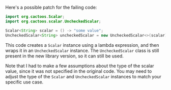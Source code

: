 Here's a possible patch for the failing code:

```java
import org.cactoos.Scalar;
import org.cactoos.scalar.UncheckedScalar;

Scalar<String> scalar = () -> "some value";
UncheckedScalar<String> uncheckedScalar = new UncheckedScalar<>(scalar);
```

This code creates a `Scalar` instance using a lambda expression, and then wraps it in an `UncheckedScalar` instance. The `UncheckedScalar` class is still present in the new library version, so it can still be used.

Note that I had to make a few assumptions about the type of the scalar value, since it was not specified in the original code. You may need to adjust the type of the `Scalar` and `UncheckedScalar` instances to match your specific use case.
